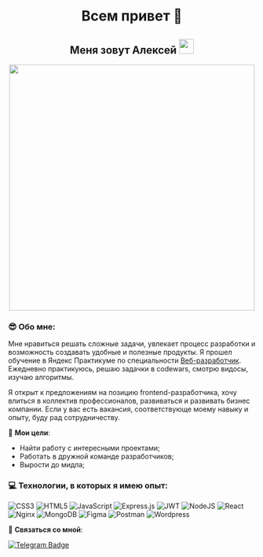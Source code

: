 <h1 align="center">Всем привет 👋 </h1>

<h2 align="center">Меня зовут Алексей <img src="https://media.giphy.com/media/WUlplcMpOCEmTGBtBW/giphy.gif" width="30"></h2>

<p align="center"><img src="https://i.pinimg.com/originals/54/e3/7d/54e37d8074ebcde1d96c77d7b2a7f310.gif" width="500" /></a></p>

### 😎 Обо мне:

Мне нравиться решать сложные задачи, увлекает процесс разработки и возможность создавать удобные и полезные продукты. Я прошел обучение в Яндекс Практикуме по специальности [Веб-разработчик](https://practicum.yandex.ru/web/). Ежедневно практикуюсь, решаю задачки в codewars, смотрю видосы, изучаю алгоритмы.

Я открыт к предложениям на позицию frontend-разработчика, хочу влиться в коллектив профессионалов, развиваться и развивать бизнес компании. Если у вас есть вакансия, соответствующе моему навыку и опыту, буду рад сотрудничеству.

🎯 **Мои цели**:
- Найти работу с интересными проектами;
- Работать в дружной команде разработчиков;
- Вырости до мидла;


### 💻 Технологии, в которых я имею опыт:
![CSS3](https://img.shields.io/badge/css3-%231572B6.svg?style=flat-square&logo=css3&logoColor=white) ![HTML5](https://img.shields.io/badge/html5-%23E34F26.svg?style=flat-square&logo=html5&logoColor=white) ![JavaScript](https://img.shields.io/badge/javascript-%23323330.svg?style=flat-square&logo=Javascript&logoColor=%23F7DF1E) ![Express.js](https://img.shields.io/badge/express.js-%23404d59.svg?style=flat-square&logo=express&logoColor=%2361DAFB) ![JWT](https://img.shields.io/badge/JWT-black?style=flat-square&logo=JSON%20web%20tokens) ![NodeJS](https://img.shields.io/badge/node.js-6DA55F?style=flat-square&logo=node.js&logoColor=white) ![React](https://img.shields.io/badge/react-%2320232a.svg?style=flat-square&logo=react&logoColor=%2361DAFB) ![Nginx](https://img.shields.io/badge/nginx-%23009639.svg?style=flat-square&logo=nginx&logoColor=white) ![MongoDB](https://img.shields.io/badge/MongoDB-%234ea94b.svg?style=flat-square&logo=mongodb&logoColor=white) ![Figma](https://img.shields.io/badge/figma-%23F24E1E.svg?style=flat-square&logo=figma&logoColor=white) ![Postman](https://img.shields.io/badge/Postman-FF6C37?style=flat-square&logo=postman&logoColor=white) ![Wordpress](https://shields.io/badge/Wordpress-3159C6?logo=Wordpress&logoColor=FFF&style=flat-square)

🤙 **Cвязаться со мной**:

 [![Telegram Badge](https://img.shields.io/badge/-Telegram-blue?style=flat&logo=Telegram&logoColor=white)](https://t.me/alekseyGon4arov)

